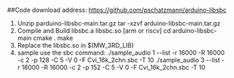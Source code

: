 ##Code download address: https://github.com/pschatzmann/arduino-libsbc

1. Unzip parduino-libsbc-main.tar.gz
    tar -xzvf arduino-libsbc-main.tar.gz
2. Compile and Build libsbc.a libsbc.so [arm or riscv]
    cd arduino-libsbc-main
    cmake .
    make
3. Replace the libsbc.so in $(MW_3RD_LIB)
4. sample use the sbc command:
    ./sample_audio 1 --list -r 16000 -R 16000 -c 2 -p 128 -C 5 -V 0 -F Cvi_16k_2chn.sbc -T 10
    ./sample_audio 3 --list -r 16000 -R 16000 -c 2 -p 152 -C 5 -V 0 -F Cvi_16k_2chn.sbc -T 10

